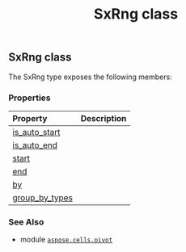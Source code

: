 ﻿---
title: SxRng class
second_title: Aspose.Cells for Python via .NET API References
description: 
type: docs
weight: 220
url: /aspose.cells.pivot/sxrng/
is_root: false
---

## SxRng class



The SxRng type exposes the following members:

### Properties
| Property | Description |
| :- | :- |
| [is_auto_start](/cells/python-net/aspose.cells.pivot/sxrng/is_auto_start) |  |
| [is_auto_end](/cells/python-net/aspose.cells.pivot/sxrng/is_auto_end) |  |
| [start](/cells/python-net/aspose.cells.pivot/sxrng/start) |  |
| [end](/cells/python-net/aspose.cells.pivot/sxrng/end) |  |
| [by](/cells/python-net/aspose.cells.pivot/sxrng/by) |  |
| [group_by_types](/cells/python-net/aspose.cells.pivot/sxrng/group_by_types) |  |



### See Also
* module [`aspose.cells.pivot`](..)
